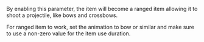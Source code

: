 By enabling this parameter, the item will become a ranged item 
allowing it to shoot a projectile, like bows and crossbows.

For ranged item to work, set the animation to bow or similar
and make sure to use a non-zero value for the item use duration.